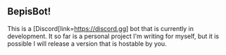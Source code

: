 ## BepisBot!
This is a [Discord[link=https://discord.gg] bot that is currently in development. It so far is a personal project I'm writing for myself, but it is possible I will release a version that is hostable by you.
